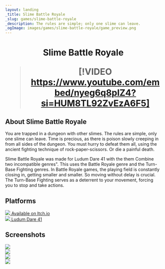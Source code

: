 ```yaml
---
layout: landing
_title: Slime Battle Royale
_slug: games/slime-battle-royale
_description: The rules are simple; only one slime can leave.
_ogImage: images/games/slime-battle-royale/game_preview.png
---
```


<h1 align="center">

Slime Battle Royale

> [!VIDEO https://www.youtube.com/embed/nyeg6q8pIZ4?si=HUM8TL92ZvEzA6F5]

</h1>

## About Slime Battle Royale
You are trapped in a dungeon with other slimes. The rules are simple, only one slime can leave. Time is precious, as there is poison slowly creeping in from all sides of the dungeon. You must hurry to defeat them all, using the ancient fighting technique of rock-paper-scissors. Or die a painful death.

Slime Battle Royale was made for Ludum Dare 41 with the them Combine two incompatible genres". This uses the Battle Royale genre and the Turn-Base Fighting genres. In Battle Royale games, the playing field is constantly closing in, getting smaller and smaller. So moving without delay is crucial. The Turn-Base Fighting serves as a deterrent to your movement, forcing you to stop and take actions.

## Platforms

<div class="row">
    <div class="col-12 col-md-4">
        <a class="platform-button button-itch" href="https://manbeardgames.itch.io/slime-battle-royale" target="_blank">
            <img src="/images/platforms/itch.png" class="platform-image"/>
            <span class="platform-label">Available on Itch.io</span>
        </a>
    </div>
        <div class="col-12 col-md-4">
        <a class="platform-button button-ludum" href="https://ldjam.com/events/ludum-dare/41/slime-battle-royale" target="_blank">
            <img src="/images/platforms/ludum.png" class="platform-image"/>
            <span class="platform-label">Ludum Dare 41</span>
        </a>
    </div>
</div>

## Screenshots

<div class="row">
    <div class="col-12 col-md-4">
        <img src="/images/games/slime-battle-royale/screenshot_01.png" />
    </div>
    <div class="col-12 col-md-4">
        <img src="/images/games/slime-battle-royale/screenshot_02.png" />
    </div>
    <div class="col-12 col-md-4">
        <img src="/images/games/slime-battle-royale/screenshot_03.png" />
    </div>
    <div class="col-12 col-md-4">
        <img src="/images/games/slime-battle-royale/screenshot_04.png" />
    </div>
</div>
